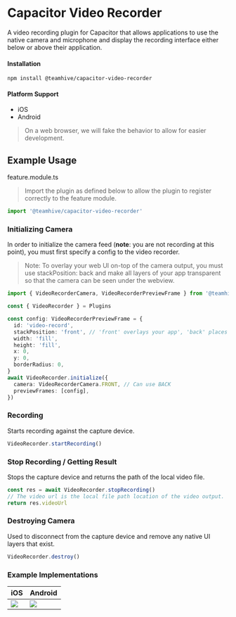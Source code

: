 # Capacitor Video Recorder

A video recording plugin for Capacitor that allows applications to use the native camera and microphone and display the recording interface either below or above their application.

#### Installation

`npm install @teamhive/capacitor-video-recorder`

#### Platform Support

- iOS
- Android

> On a web browser, we will fake the behavior to allow for easier development.

## Example Usage

feature.module.ts

> Import the plugin as defined below to allow the plugin to register correctly to the feature module.

```typescript
import '@teamhive/capacitor-video-recorder'
```

### Initializing Camera

In order to initialize the camera feed (**note**: you are not recording at this point), you must first specify a config to the video recorder.

> Note: To overlay your web UI on-top of the camera output, you must use stackPosition: back and make all layers of your app transparent so that the camera can be seen under the webview.

```typescript
import { VideoRecorderCamera, VideoRecorderPreviewFrame } from '@teamhive/capacitor-video-recorder'

const { VideoRecorder } = Plugins

const config: VideoRecorderPreviewFrame = {
  id: 'video-record',
  stackPosition: 'front', // 'front' overlays your app', 'back' places behind your app.
  width: 'fill',
  height: 'fill',
  x: 0,
  y: 0,
  borderRadius: 0,
}
await VideoRecorder.initialize({
  camera: VideoRecorderCamera.FRONT, // Can use BACK
  previewFrames: [config],
})
```

### Recording

Starts recording against the capture device.

```typescript
VideoRecorder.startRecording()
```

### Stop Recording / Getting Result

Stops the capture device and returns the path of the local video file.

```typescript
const res = await VideoRecorder.stopRecording()
// The video url is the local file path location of the video output.
return res.videoUrl
```

### Destroying Camera

Used to disconnect from the capture device and remove any native UI layers that exist.

```typescript
VideoRecorder.destroy()
```

### Example Implementations

| iOS                                                                                                                | Android                                                                                                            |
| ------------------------------------------------------------------------------------------------------------------ | ------------------------------------------------------------------------------------------------------------------ |
| <img src="https://user-images.githubusercontent.com/13732623/70366156-52e83500-1863-11ea-96f0-c53bdd12ebea.gif" /> | <img src="https://user-images.githubusercontent.com/13732623/70366162-61365100-1863-11ea-8376-fe76cf147a73.gif" /> |
